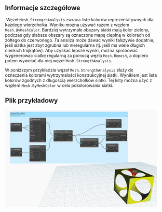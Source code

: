 ## Informacje szczegółowe
 Węzeł `Mesh.StrengthAnalysis` zwraca listę kolorów reprezentatywnych dla każdego wierzchołka. Wyniku można używać razem z węzłem `Mesh.ByMeshColor`. Bardziej wytrzymałe obszary siatki mają kolor zielony, podczas gdy słabsze obszary są oznaczone mapą cieplną w kolorach od żółtego do czerwonego. Ta analiza może dawać wyniki fałszywie dodatnie, jeśli siatka jest zbyt zgrubna lub nieregularna (tj. jeśli ma wiele długich cienkich trójkątów). Aby uzyskać lepsze wyniki, można spróbować wygenerować siatkę regularną za pomocą węzła `Mesh.Remesh`, a dopiero potem wywołać dla niej węzeł `Mesh.StrengthAnalysis`.

W poniższym przykładzie węzeł `Mesh.StrengthAnalysis` służy do oznaczenia kolorami wytrzymałości konstrukcyjnej siatki. Wynikiem jest lista kolorów zgodnych z długością wierzchołków siatki. Tej listy można użyć z węzłem `Mesh.ByMeshColor` w celu pokolorowania siatki.

## Plik przykładowy

![Example](./Autodesk.DesignScript.Geometry.Mesh.StrengthAnalysis_img.jpg)
